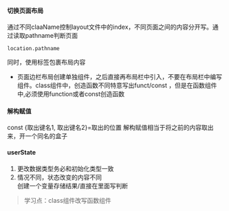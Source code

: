 #### 切换页面布局  
通过不同claaName控制layout文件中的index，不同页面之间的内容分开写。通过读取pathname判断页面
```
location.pathname
```  
同时，使用<Layout>标签包裹布局内容
* 页面边栏布局创建单独组件，之后直接再布局栏中引入，不要在布局栏中编写组件。class组件中，创造函数不同特意写出funct/const ，但是在函数组件中,必须使用function或者const创造函数

#### 解构赋值 

const {取出键名1, 取出键名2}=取出的位置
解构赋值相当于将之前的内容取出来，开一个同名的盒子

#### userState  
1. 更改数据类型务必和初始化类型一致
2. 情况不同，状态改变的内容不同  
   创建一个变量存储结果/直接在里面写判断
> 学习点：class组件改写函数组件 